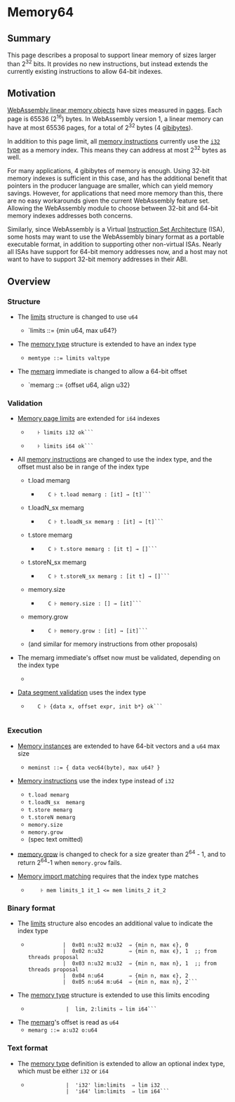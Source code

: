 # Memory64

## Summary

This page describes a proposal to support linear memory of sizes larger than
2<sup>32</sup> bits. It provides no new instructions, but instead extends the
currently existing instructions to allow 64-bit indexes.

## Motivation

[WebAssembly linear memory objects][memory object] have sizes measured in
[pages][memory page]. Each page is 65536 (2<sup>16</sup>) bytes. In WebAssembly
version 1, a linear memory can have at most 65536 pages, for a total of
2<sup>32</sup> bytes (4 [gibibytes][gibibyte]).

In addition to this page limit, all [memory instructions][] currently use the
[`i32` type][i32] as a memory index. This means they can address at most
2<sup>32</sup> bytes as well.

For many applications, 4 gibibytes of memory is enough. Using 32-bit memory
indexes is sufficient in this case, and has the additional benefit that
pointers in the producer language are smaller, which can yield memory savings.
However, for applications that need more memory than this, there are no easy
workarounds given the current WebAssembly feature set. Allowing the WebAssembly
module to choose between 32-bit and 64-bit memory indexes addresses both
concerns.

Similarly, since WebAssembly is a Virtual [Instruction Set Architecture][ISA]
(ISA), some hosts may want to use the WebAssembly binary format as a portable
executable format, in addition to supporting other non-virtual ISAs. Nearly all
ISAs have support for 64-bit memory addresses now, and a host may not want to
have to support 32-bit memory addresses in their ABI.

## Overview

### Structure

* The [limits][syntax limits] structure is changed to use `u64`
  - `limits ::= {min u64, max u64?}

* The [memory type][syntax memtype] structure is extended to have an index type
  - `memtype ::= limits valtype`

* The [memarg][syntax memarg] immediate is changed to allow a 64-bit offset
  - `memarg ::= {offset u64, align u32}


### Validation

* [Memory page limits][valid limits] are extended for `i64` indexes
  - ```⊦ limits : 2<sup>16</sup>
       ⊦ limits i32 ok```
  - ```⊦ limits : 2<sup>48</sup>
       ⊦ limits i64 ok```

* All [memory instructions][valid meminst] are changed to use the index type,
  and the offset must also be in range of the index type
  - t.load memarg
    - ```C.mems[0] = limits it   2<sup>memarg.align</sup> <= |t|/8   memarg.offset < 2<sup>|it|</sup>
         C ⊦ t.load memarg : [it] → [t]```
  - t.loadN_sx memarg
    - ```C.mems[0] = limits it   2<sup>memarg.align</sup> <= N/8   memarg.offset < 2<sup>|it|</sup>
         C ⊦ t.loadN_sx memarg : [it] → [t]```
  - t.store memarg
    - ```C.mems[0] = limits it   2<sup>memarg.align</sup> <= |t|/8   memarg.offset < 2<sup>|it|</sup>
         C ⊦ t.store memarg : [it t] → []```
  - t.storeN_sx memarg
    - ```C.mems[0] = limits it   2<sup>memarg.align</sup> <= N/8   memarg.offset < 2<sup>|it|</sup>
         C ⊦ t.storeN_sx memarg : [it t] → []```
  - memory.size
    - ```C.mems[0] = limits it
         C ⊦ memory.size : [] → [it]```
  - memory.grow
    - ```C.mems[0] = limits it
         C ⊦ memory.grow : [it] → [it]```
  - (and similar for memory instructions from other proposals)

* The memarg immediate's offset now must be validated, depending on the index
  type
  - ```memarg.offset <= i_N

* [Data segment validation][valid data] uses the index type
  - ```C.mems[0] = limits it   C ⊦ expr: [it]   C ⊦ expr const
       C ⊦ {data x, offset expr, init b*} ok```


### Execution

* [Memory instances][exec mem] are extended to have 64-bit vectors and a `u64`
  max size
  - `meminst ::= { data vec64(byte), max u64? }`

* [Memory instructions][exec meminst] use the index type instead of `i32`
  - `t.load memarg`
  - `t.loadN_sx  memarg`
  - `t.store memarg`
  - `t.storeN memarg`
  - `memory.size`
  - `memory.grow`
  - (spec text omitted)

* [memory.grow][exec memgrow] is changed to check for a size greater than
  2<sup>64</sup> - 1, and to return 2<sup>64</sup>-1 when `memory.grow` fails.

* [Memory import matching][exec memmatch] requires that the index type matches
  - ``` ⊦ limits_1 <= limits_2   it_1 = it_2
        ⊦ mem limits_1 it_1 <= mem limits_2 it_2
    ```


### Binary format

* The [limits][binary limits] structure also encodes an additional value to
  indicate the index type
  - ```limits ::= 0x00 n:u32        ⇒ {min n, max ϵ}, 0
               |  0x01 n:u32 m:u32  ⇒ {min n, max ϵ}, 0
               |  0x02 n:u32        ⇒ {min n, max ϵ}, 1  ;; from threads proposal
               |  0x03 n:u32 m:u32  ⇒ {min n, max n}, 1  ;; from threads proposal
               |  0x04 n:u64        ⇒ {min n, max ϵ}, 2
               |  0x05 n:u64 m:u64  ⇒ {min n, max n}, 2```

* The [memory type][binary memtype] structure is extended to use this limits
  encoding
  - ```memtype ::= lim, 0:limits ⇒ lim i32
                |  lim, 2:limits ⇒ lim i64```

* The [memarg][binary memarg]'s offset is read as `u64`
  - `memarg ::= a:u32 o:u64`

### Text format

*  The [memory type][text memtype] definition is extended to allow an optional
   index type, which must be either `i32` or `i64`
   - ```memtype ::= lim:limits      ⇒ lim i32
                 |  'i32' lim:limits  ⇒ lim i32
                 |  'i64' lim:limits  ⇒ lim i64```


[memory object]: https://webassembly.github.io/spec/core/syntax/modules.html#memories
[memory page]: https://webassembly.github.io/spec/core/exec/runtime.html#page-size
[gibibyte]: https://en.wikipedia.org/wiki/Gibibyte
[i32]: https://webassembly.github.io/spec/core/syntax/types.html#syntax-valtype
[memory instructions]: https://webassembly.github.io/spec/core/syntax/instructions.html#memory-instructions
[ISA]: https://en.wikipedia.org/wiki/Instruction_set_architecture
[syntax limits]: https://webassembly.github.io/spec/core/syntax/types.html#syntax-limits
[syntax memtype]: https://webassembly.github.io/spec/core/syntax/types.html#memory-types
[syntax memarg]: https://webassembly.github.io/spec/core/syntax/instructions.html#syntax-memarg
[valid limits]: https://webassembly.github.io/spec/core/valid/types.html#limits
[valid meminst]: https://webassembly.github.io/spec/core/valid/instructions.html#memory-instructions
[valid data]: https://webassembly.github.io/spec/core/valid/modules.html#data-segments
[exec mem]: https://webassembly.github.io/spec/core/exec/runtime.html#memory-instances
[exec meminst]: https://webassembly.github.io/spec/core/exec/instructions.html#memory-instructions
[exec memgrow]: https://webassembly.github.io/spec/core/exec/instructions.html#exec-memory-grow
[exec memmatch]: https://webassembly.github.io/spec/core/exec/modules.html#memories
[binary limits]: https://webassembly.github.io/spec/core/binary/types.html#limits
[binary memtype]: https://webassembly.github.io/spec/core/binary/types.html#memory-types
[binary memarg]: https://webassembly.github.io/spec/core/binary/instructions.html#binary-memarg
[text memtype]: https://webassembly.github.io/spec/core/text/types.html#text-memtype
